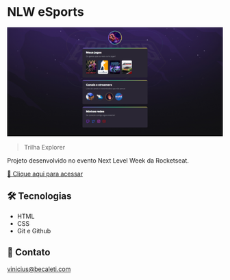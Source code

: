 # NLW eSports

![preview](./.github/desktop.png)

> Trilha Explorer

Projeto desenvolvido no evento Next Level Week da Rocketseat.

[🔗 Clique aqui para acessar](https://viniciusbecaleti.github.io/nlw-09-explorer/)


## 🛠 Tecnologias

- HTML
- CSS
- Git e Github

## 📧 Contato

vinicius@becaleti.com